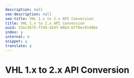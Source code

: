```yaml
---
description: null
seo-description: null
seo-title: VHL 1.x to 2.x API Conversion
title: VHL 1.x to 2.x API Conversion
uuid: 32ec5675-f7d4-424f-86b3-bff0ec91486e
index: y
internal: n
snippet: y
translate: y
---
```


# VHL 1.x to 2.x API Conversion

